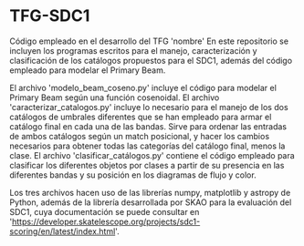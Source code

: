 # TFG-SDC1
Código empleado en el desarrollo del TFG 'nombre'
En este repositorio se incluyen los programas escritos para el manejo, caracterización y clasificación de los catálogos propuestos para el SDC1, además del código empleado para modelar el Primary Beam.

El archivo 'modelo_beam_coseno.py' incluye el código para modelar el Primary Beam según una función cosenoidal.
El archivo 'caracterizar_catalogos.py' incluye lo necesario para el manejo de los dos catálogos de umbrales diferentes que se han empleado para armar el catálogo final en cada una de las bandas. Sirve para ordenar las entradas de ambos catálogos según un match posicional, y hacer los cambios necesarios para obtener todas las categorías del catálogo final, menos la clase.
El archivo 'clasificar_catálogos.py' contiene el código empleado para clasificar los diferentes objetos por clases a partir de su presencia en las diferentes bandas y su posición en los diagramas de flujo y color.

Los tres archivos hacen uso de las librerías numpy, matplotlib y astropy de Python, además de la librería desarrollada por SKAO para la evaluación del SDC1, cuya documentación se puede consultar en 'https://developer.skatelescope.org/projects/sdc1-scoring/en/latest/index.html'.
